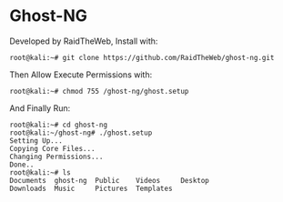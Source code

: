 # Ghost-NG

Developed by RaidTheWeb, Install with:

    root@kali:~# git clone https://github.com/RaidTheWeb/ghost-ng.git
    
Then Allow Execute Permissions with:

    root@kali:~# chmod 755 /ghost-ng/ghost.setup
    
And Finally Run:

    root@kali:~# cd ghost-ng
    root@kali:~/ghost-ng# ./ghost.setup
    Setting Up...
    Copying Core Files...
    Changing Permissions...
    Done..
    root@kali:~# ls
    Documents  ghost-ng  Public    Videos     Desktop
    Downloads  Music     Pictures  Templates
    
    
